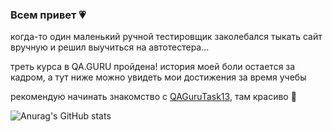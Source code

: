 ### Всем привет :heartpulse:

когда-то один маленький ручной тестировщик заколебался тыкать сайт вручную и решил выучиться на автотестера...

треть курса в QA.GURU пройдена! история моей боли остается за кадром, а тут ниже можно увидеть мои достижения за время учебы

рекомендую начинать знакомство с <a target="_blank" href="https://github.com/SashkaDikaya/QAGuruTask13/">QAGuruTask13</a>, там красиво :dizzy:



![Anurag's GitHub stats](https://github-readme-stats.vercel.app/api?username=SashkaDikaya&show_icons=true&theme=tokyonight)



<!--
**SashkaDikaya/SashkaDikaya** is a ✨ _special_ ✨ repository because its `README.md` (this file) appears on your GitHub profile.

Here are some ideas to get you started:

- 🔭 I’m currently working on ...
- 🌱 I’m currently learning ...
- 👯 I’m looking to collaborate on ...
- 🤔 I’m looking for help with ...
- 💬 Ask me about ...
- 📫 How to reach me: ...
- 😄 Pronouns: ...
- ⚡ Fun fact: ...
-->
